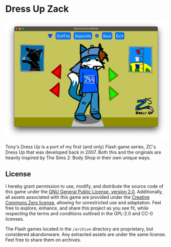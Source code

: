 # Dress Up Zack

![](screenshot.png)

Tony's Dress Up is a port of my first (and only) Flash game series, ZC's Dress Up that was developed back in 2007. Both this and the originals are heavily inspired by The Sims 2: Body Shop in their own unique ways.

## License

I hereby grant permission to use, modify, and distribute the source code of this game under the [GNU General Public License, version 2.0](./LICENSE). Additionally, all assets associated with this game are provided under the [Creative Commons Zero license](./ASSET_LICENSE), allowing for unrestricted use and adaptation. Feel free to explore, enhance, and share this project as you see fit, while respecting the terms and conditions outlined in the GPL-2.0 and CC-0 licenses.

The Flash games located in the `/archive` directory are proprietary, but considered abandonware. Any extracted assets are under the same license. Feel free to share them on archives.
